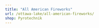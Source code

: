 ```yaml
---
title: "All American Fireworks"
url: /ottawa-lake/all-american-fireworks/
shop: Pyrotechnik
---
```

